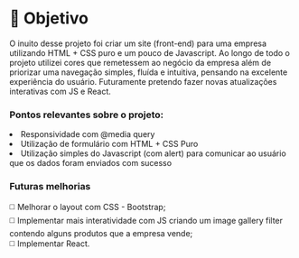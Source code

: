 #  🎯 Objetivo
<p>O inuito desse projeto foi criar um site (front-end) para uma empresa utilizando HTML + CSS puro e um pouco de Javascript. Ao longo de todo o projeto utilizei cores que remetessem ao negócio da empresa além de priorizar uma navegação simples, fluída e intuitiva, pensando na excelente experiência do usuário. Futuramente pretendo fazer novas atualizações interativas com JS e React.</p>
<h3><b>Pontos relevantes sobre o projeto:</b></h3>
<li>Responsividade com @media query</li>
<li>Utilização de formulário com HTML + CSS Puro</li>
<li>Utilização simples do Javascript (com alert) para comunicar ao usuário que os dados foram enviados com sucesso</li>

<h3>Futuras melhorias</h3>
◻️ Melhorar o layout com CSS - Bootstrap; <br>
◻️ Implementar mais interatividade com JS criando um image gallery filter contendo alguns produtos que a empresa vende; <br>
◻️ Implementar React.
